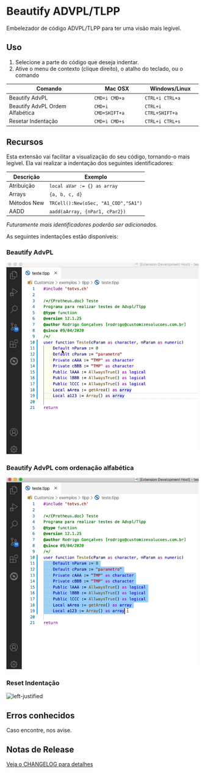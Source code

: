 <!-- [![Commitizen friendly](https://img.shields.io/badge/commitizen-friendly-brightgreen.svg)](http://commitizen.github.io/cz-cli/) -->

# Beautify ADVPL/TLPP

Embelezador de código ADVPL/TLPP para ter uma visão mais legível.

## Uso
1. Selecione a parte do código que deseja indentar.
2. Ative o menu de contexto (clique direito), o atalho do teclado, ou o comando

| Comando                      	  | Mac OSX             | Windows/Linux        	|
|---------------------------------|---------------------|----------------------	|
| Beautify AdvPL                  | `CMD+i CMD+a`       | `CTRL+i CTRL+a`      	|
| Beautify AdvPL Ordem Alfabética | `CMD+i CMD+SHIFT+a` | `CTRL+i CTRL+SHIFT+a`	|
| Resetar Indentação              | `CMD+i CMD+s`       | `CTRL+i CTRL+s`      	|

## Recursos

Esta extensão vai facilitar a visualização do seu código, tornando-o mais legível. Ela vai realizar a indentação dos seguintes identificadores:

| Descrição   | Exemplo                        
|-------------|--------------------------------
| Atribuição  | `local aVar := {} as array`
| Arrays  	  | `{a, b, c, d}`
| Métodos New | `TRCell():New(oSec, "A1_COD","SA1")`
| AADD        | `aadd(aArray, {nPar1, cPar2})`


*Futuramente mais identificadores poderão ser adicionados.*

As seguintes indentações estão disponíveis:

### Beautify AdvPL
![left-justified](docs/indent.gif)

### Beautify AdvPL com ordenação alfabética
![left-justified](docs/indent-alpha.gif)

### Reset Indentação
![left-justified](docs/indent-reset.gif)


## Erros conhecidos

Caso encontre, nos avise.

## Notas de Release

[Veja o CHANGELOG para detalhes](./CHANGELOG.md)